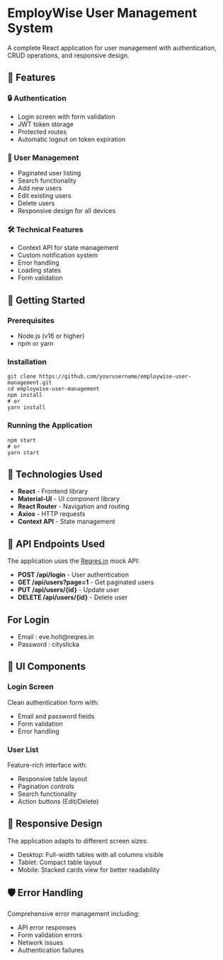 <!DOCTYPE html>
<html lang="en">
<head>
    <meta charset="UTF-8">
    <meta name="viewport" content="width=device-width, initial-scale=1.0">
</head>
<body>

<h1>EmployWise User Management System</h1>

<p>A complete React application for user management with authentication, CRUD operations, and responsive design.</p>

<h2>🌟 Features</h2>

<h3>🔒 Authentication</h3>
<ul>
    <li>Login screen with form validation</li>
    <li>JWT token storage</li>
    <li>Protected routes</li>
    <li>Automatic logout on token expiration</li>
</ul>

<h3>👥 User Management</h3>
<ul>
    <li>Paginated user listing</li>
    <li>Search functionality</li>
    <li>Add new users</li>
    <li>Edit existing users</li>
    <li>Delete users</li>
    <li>Responsive design for all devices</li>
</ul>

<h3>🛠️ Technical Features</h3>
<ul>
    <li>Context API for state management</li>
    <li>Custom notification system</li>
    <li>Error handling</li>
    <li>Loading states</li>
    <li>Form validation</li>
</ul>

<h2>🚀 Getting Started</h2>

<h3>Prerequisites</h3>
<ul>
    <li>Node.js (v16 or higher)</li>
    <li>npm or yarn</li>
</ul>

<h3>Installation</h3>
<pre><code>git clone https://github.com/yourusername/employwise-user-management.git
cd employwise-user-management
npm install
# or
yarn install</code></pre>

<h3>Running the Application</h3>
<pre><code>npm start
# or
yarn start</code></pre>


<h2>🔧 Technologies Used</h2>
<ul>
    <li><strong>React</strong> - Frontend library</li>
    <li><strong>Material-UI</strong> - UI component library</li>
    <li><strong>React Router</strong> - Navigation and routing</li>
    <li><strong>Axios</strong> - HTTP requests</li>
    <li><strong>Context API</strong> - State management</li>
</ul>

<h2>📝 API Endpoints Used</h2>
<p>The application uses the <a href="https://reqres.in/" target="_blank">Reqres.in</a> mock API:</p>
<ul>
    <li><strong>POST /api/login</strong> - User authentication</li>
    <li><strong>GET /api/users?page=1</strong> - Get paginated users</li>
    <li><strong>PUT /api/users/{id}</strong> - Update user</li>
    <li><strong>DELETE /api/users/{id}</strong> - Delete user</li>
</ul>

  <h2>For Login </h2>   
  <ul>      <li> Email : eve.holt@reqres.in </li>
        <li> Password : cityslicka </li></ul>


<h2>🎨 UI Components</h2>
<h3>Login Screen</h3>
<p>Clean authentication form with:</p>
<ul>
    <li>Email and password fields</li>
    <li>Form validation</li>
    <li>Error handling</li>
</ul>

<h3>User List</h3>
<p>Feature-rich interface with:</p>
<ul>
    <li>Responsive table layout</li>
    <li>Pagination controls</li>
    <li>Search functionality</li>
    <li>Action buttons (Edit/Delete)</li>
</ul>

<h2>📱 Responsive Design</h2>
<p>The application adapts to different screen sizes:</p>
<ul>
    <li>Desktop: Full-width tables with all columns visible</li>
    <li>Tablet: Compact table layout</li>
    <li>Mobile: Stacked cards view for better readability</li>
</ul>

<h2>🛡️ Error Handling</h2>
<p>Comprehensive error management including:</p>
<ul>
    <li>API error responses</li>
    <li>Form validation errors</li>
    <li>Network issues</li>
    <li>Authentication failures</li>
</ul>

</body>
</html>
